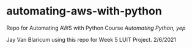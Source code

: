 # automating-aws-with-python
Repo for Automating AWS with Python Course *Automating Python, yep*

Jay Van Blaricum using this repo for Week 5 LUIT Project. 2/6/2021

